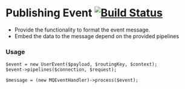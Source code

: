 Publishing Event [![Build Status](https://travis-ci.org/go1com/util_publishing_event.svg?branch=master)](https://travis-ci.org/go1com/util_publishing_event)
====

- Provide the functionality to format the event message.
- Embed the data to the message depend on the provided pipelines

### Usage
```
$event = new UserEvent($payload, $routingKey, $context);
$event->pipelines($connection, $request);

$message = (new MQEventHandler)->process($event);
``` 
